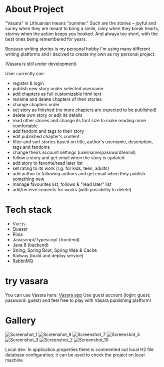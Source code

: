 # About Project
"Vasara" in Lithuanian means "summer." Such are the stories – joyful and sunny when they are meant to bring a smile, rainy when they break hearts, stormy when the action keeps you hooked. And always too short, with the best ones being remembered for years.

Because writing stories is my personal hobby I'm using many different writing platforms and I decived to create my own as my personal project.

(Vasara is still under development)

User currently can:
- register & login
- publish new story under selected username
- add chapters as full customizable html text
- rename and delete chapters of their stories
- change chapters order
- set story as finished (no more chapters are expected to be published)
- delete own story or edit its details
- read other stories and change its font size to make reading more comfortable
- add fandom and tags to their story
- edit published chapter's content
- filter and sort stories based on title, author's username, description, tags and fandoms
- change theirs account settings (username/password/email)
- follow a story and get email when the story is updated
- add story to favorite/read later list
- set rating to its work (r.g. for kids, teen, adults)
-  add author to following authors and get email when they publish something new
-  manage favourites list, follows & "read later" list
-  add/receive coments for works (with possibility to delete)


# Tech stack
- Vue.js
- Quasar
- Pinia
- Javascript/Typescript (frontend)
- Java 8 (backend)
- String, Spring Boot, Spring Web & Cache
-  Railway (build and deploy service)
-  RabbitMQ

# try vasara
You can use Vasara here:
[Vasara app](https://vasaraf-production.up.railway.app/#/) 
Use guest account (login: guest; password: guest) and feel free to play with Vasara publishing platform!

# Gallery
![Screenshot_1](https://github.com/user-attachments/assets/551dfb59-a336-40da-8cbe-51ad502aa984)
![Screenshot_9](https://github.com/user-attachments/assets/0bcecd5c-69e9-420d-9154-3da732d68ad7)
![Screenshot_7](https://github.com/user-attachments/assets/271cac57-13fe-4f50-8341-6824b085e8d9)
![Screenshot_4](https://github.com/user-attachments/assets/9515dd00-4139-4606-afd4-5c077d2526a0)
![Screenshot_3](https://github.com/user-attachments/assets/3b6eee82-d32e-472e-8213-7868e0b3782a)
![Screenshot_2](https://github.com/user-attachments/assets/6aa8f6db-1862-40c0-b7e3-b9eb6e8c1dbb)
![Screenshot_10](https://github.com/user-attachments/assets/a4143d34-5c2a-41af-b4b2-b5fd1bc897e2)




Local dev:
In application.properties there is commented out local H2 file database configuration; it can be used to check the project on local machine

